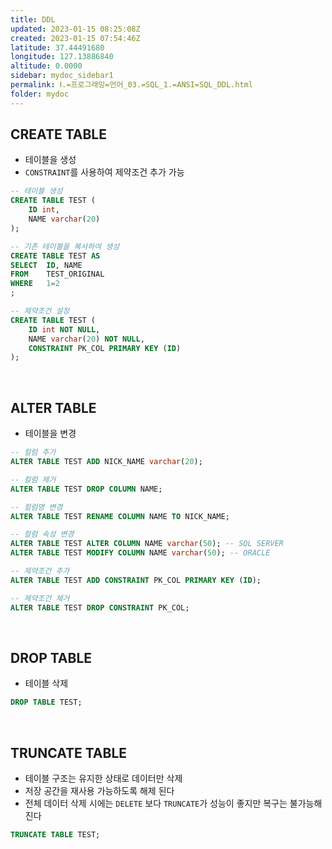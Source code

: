 ```yaml
---
title: DDL
updated: 2023-01-15 08:25:08Z
created: 2023-01-15 07:54:46Z
latitude: 37.44491680
longitude: 127.13886840
altitude: 0.0000
sidebar: mydoc_sidebar1
permalink: Ⅰ.=프로그래밍=언어_03.=SQL_1.=ANSI=SQL_DDL.html
folder: mydoc
---
```


## CREATE TABLE
- 테이블을 생성
- `CONSTRAINT`를 사용하여 제약조건 추가 가능

```sql
-- 테이블 생성
CREATE TABLE TEST (
	ID int,
	NAME varchar(20)
);

-- 기존 테이블을 복사하여 생성
CREATE TABLE TEST AS
SELECT	ID, NAME
FROM	TEST_ORIGINAL
WHERE	1=2
;

-- 제약조건 설정
CREATE TABLE TEST (
	ID int NOT NULL,
	NAME varchar(20) NOT NULL,
	CONSTRAINT PK_COL PRIMARY KEY (ID)
);
```

<br>

## ALTER TABLE
- 테이블을 변경

```sql
-- 컬럼 추가
ALTER TABLE TEST ADD NICK_NAME varchar(20);

-- 컬럼 제거
ALTER TABLE TEST DROP COLUMN NAME;

-- 컬럼명 변경
ALTER TABLE TEST RENAME COLUMN NAME TO NICK_NAME;

-- 컬럼 속성 변경
ALTER TABLE TEST ALTER COLUMN NAME varchar(50); -- SQL SERVER
ALTER TABLE TEST MODIFY COLUMN NAME varchar(50); -- ORACLE

-- 제약조건 추가
ALTER TABLE TEST ADD CONSTRAINT PK_COL PRIMARY KEY (ID);

-- 제약조건 제거
ALTER TABLE TEST DROP CONSTRAINT PK_COL;
```

<br>

## DROP TABLE
- 테이블 삭제

```sql
DROP TABLE TEST;
```

<br>

## TRUNCATE TABLE
- 테이블 구조는 유지한 상태로 데이터만 삭제
- 저장 공간을 재사용 가능하도록 해제 된다
- 전체 데이터 삭제 시에는 `DELETE` 보다 `TRUNCATE`가 성능이 좋지만 복구는 불가능해 진다

```sql
TRUNCATE TABLE TEST;
```
